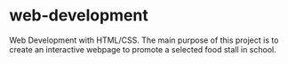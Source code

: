 # web-development
Web Development with HTML/CSS. The main purpose of this project is to create an interactive webpage to promote a selected food stall in school. 
